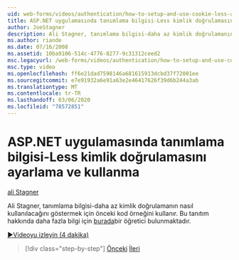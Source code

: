 ```yaml
---
uid: web-forms/videos/authentication/how-to-setup-and-use-cookie-less-authentication-in-an-aspnet-application
title: ASP.NET uygulamasında tanımlama bilgisi-Less kimlik doğrulamasını ayarlama ve kullanma | Microsoft Docs
author: JoeStagner
description: Ali Stagner, tanımlama bilgisi-daha az kimlik doğrulamanın nasıl kullanılacağını göstermek için önceki kod örneğini kullanır. Bu tanıtım hakkında daha fazla bilgi için bir öğretici bulunmaktadır...
ms.author: riande
ms.date: 07/16/2008
ms.assetid: 10ba9106-514c-4776-8277-9c31312ceed2
msc.legacyurl: /web-forms/videos/authentication/how-to-setup-and-use-cookie-less-authentication-in-an-aspnet-application
msc.type: video
ms.openlocfilehash: ff6e21dad7598146a681615913dcbd37f72001ee
ms.sourcegitcommit: e7e91932a6e91a63e2e46417626f39d6b244a3ab
ms.translationtype: MT
ms.contentlocale: tr-TR
ms.lasthandoff: 03/06/2020
ms.locfileid: "78572851"
---
```

# <a name="how-to-setup-and-use-cookie-less-authentication-in-an-aspnet-application"></a>ASP.NET uygulamasında tanımlama bilgisi-Less kimlik doğrulamasını ayarlama ve kullanma

[ali Stagner](https://github.com/JoeStagner)

Ali Stagner, tanımlama bilgisi-daha az kimlik doğrulamanın nasıl kullanılacağını göstermek için önceki kod örneğini kullanır. Bu tanıtım hakkında daha fazla bilgi için [burada](../../overview/older-versions-security/introduction/forms-authentication-configuration-and-advanced-topics-vb.md)bir öğretici bulunmaktadır.

[&#9654;Videoyu izleyin (4 dakika)](https://channel9.msdn.com/Blogs/ASP-NET-Site-Videos/how-to-setup-and-use-cookie-less-authentication-in-an-aspnet-application)

> [!div class="step-by-step"]
> [Önceki](how-to-change-the-forms-authentication-properties.md)
> [İleri](asp-forms-login-relocation.md)
